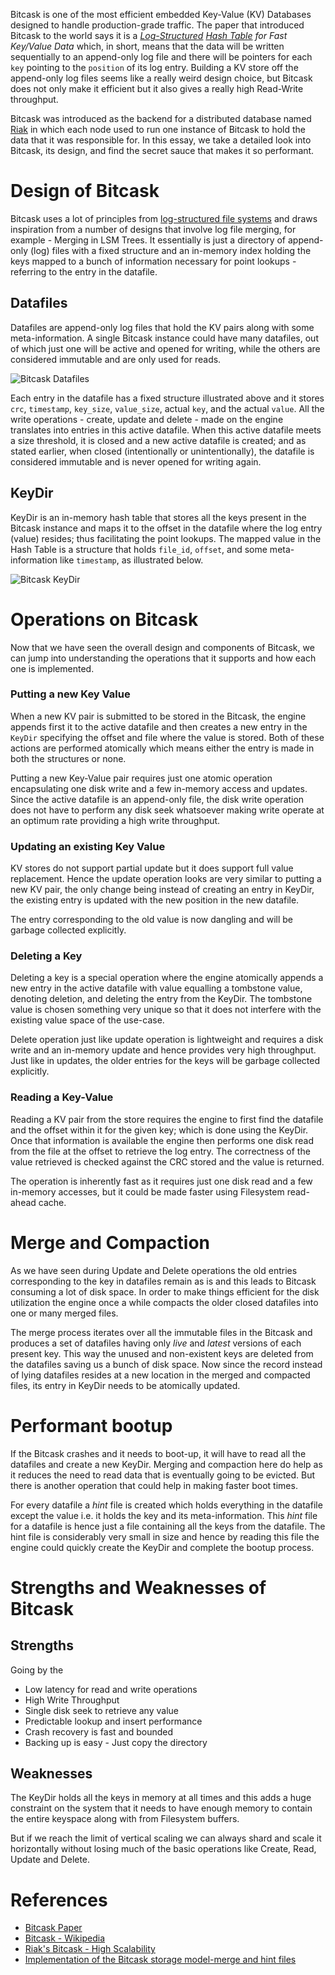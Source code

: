 Bitcask is one of the most efficient embedded Key-Value (KV) Databases designed to handle production-grade traffic. The paper that introduced Bitcask to the world says it is a *[Log-Structured](https://en.wikipedia.org/wiki/Log-structured_file_system) [Hash Table](https://en.wikipedia.org/wiki/Hash_table) for Fast Key/Value Data* which, in short, means that the data will be written sequentially to an append-only log file and there will be pointers for each `key` pointing to the `position` of its log entry. Building a KV store off the append-only log files seems like a really weird design choice, but Bitcask does not only make it efficient but it also gives a really high Read-Write throughput.

Bitcask was introduced as the backend for a distributed database named [Riak](https://riak.com/) in which each node used to run one instance of Bitcask to hold the data that it was responsible for. In this essay, we take a detailed look into Bitcask, its design, and find the secret sauce that makes it so performant.

# Design of Bitcask

Bitcask uses a lot of principles from [log-structured file systems](https://en.wikipedia.org/wiki/Log-structured_file_system) and draws inspiration from a number of designs that involve log file merging, for example - Merging in LSM Trees. It essentially is just a directory of append-only (log) files with a fixed structure and an in-memory index holding the keys mapped to a bunch of information necessary for point lookups - referring to the entry in the datafile.

## Datafiles

Datafiles are append-only log files that hold the KV pairs along with some meta-information. A single Bitcask instance could have many datafiles, out of which just one will be active and opened for writing, while the others are considered immutable and are only used for reads.

![Bitcask Datafiles](https://user-images.githubusercontent.com/4745789/87866701-78fdb800-c9a2-11ea-9c35-9a706ac96d97.png)

Each entry in the datafile has a fixed structure illustrated above and it stores `crc`, `timestamp`, `key_size`, `value_size`, actual `key`, and the actual `value`. All the write operations - create, update and delete - made on the engine translates into entries in this active datafile. When this active datafile meets a size threshold, it is closed and a new active datafile is created; and as stated earlier, when closed (intentionally or unintentionally), the datafile is considered immutable and is never opened for writing again.

## KeyDir

KeyDir is an in-memory hash table that stores all the keys present in the Bitcask instance and maps it to the offset in the datafile where the log entry (value) resides; thus facilitating the point lookups. The mapped value in the Hash Table is a structure that holds `file_id`, `offset`, and some meta-information like `timestamp`, as illustrated below.

![Bitcask KeyDir](https://user-images.githubusercontent.com/4745789/87866707-96cb1d00-c9a2-11ea-9730-fc7f8cb79b92.png)

# Operations on Bitcask

Now that we have seen the overall design and components of Bitcask, we can jump into understanding the operations that it supports and how each one is implemented.

### Putting a new Key Value

When a new KV pair is submitted to be stored in the Bitcask, the engine appends first it to the active datafile and then creates a new entry in the `KeyDir` specifying the offset and file where the value is stored. Both of these actions are performed atomically which means either the entry is made in both the structures or none.

Putting a new Key-Value pair requires just one atomic operation encapsulating one disk write and a few in-memory access and updates. Since the active datafile is an append-only file, the disk write operation does not have to perform any disk seek whatsoever making write operate at an optimum rate providing a high write throughput.

### Updating an existing Key Value

KV stores do not support partial update but it does support full value replacement. Hence the update operation looks are very similar to putting a new KV pair, the only change being instead of creating an entry in KeyDir, the existing entry is updated with the new position in the new datafile.

The entry corresponding to the old value is now dangling and will be garbage collected explicitly.

### Deleting a Key

Deleting a key is a special operation where the engine atomically appends a new entry in the active datafile with value equalling a tombstone value, denoting deletion, and deleting the entry from the KeyDir. The tombstone value is chosen something very unique so that it does not interfere with the existing value space of the use-case.

Delete operation just like update operation is lightweight and requires a disk write and an in-memory update and hence provides very high throughput. Just like in updates, the older entries for the keys will be garbage collected explicitly.

### Reading a Key-Value

Reading a KV pair from the store requires the engine to first find the datafile and the offset within it for the given key; which is done using the KeyDir. Once that information is available the engine then performs one disk read from the file at the offset to retrieve the log entry. The correctness of the value retrieved is checked against the CRC stored and the value is returned.

The operation is inherently fast as it requires just one disk read and a few in-memory accesses, but it could be made faster using Filesystem read-ahead cache.

# Merge and Compaction

As we have seen during Update and Delete operations the old entries corresponding to the key in datafiles remain as is and this leads to Bitcask consuming a lot of disk space. In order to make things efficient for the disk utilization the engine once a while compacts the older closed datafiles into one or many merged files.

The merge process iterates over all the immutable files in the Bitcask and produces a set of datafiles having only *live* and *latest* versions of each present key. This way the unused and non-existent keys are deleted from the datafiles saving us a bunch of disk space. Now since the record instead of lying datafiles resides at a new location in the merged and compacted files, its entry in KeyDir needs to be atomically updated.

# Performant bootup

If the Bitcask crashes and it needs to boot-up, it will have to read all the datafiles and create a new KeyDir. Merging and compaction here do help as it reduces the need to read data that is eventually going to be evicted. But there is another operation that could help in making faster boot times.

For every datafile a *hint* file is created which holds everything in the datafile except the value i.e. it holds the key and its meta-information. This *hint* file for a datafile is hence just a file containing all the keys from the datafile. The hint file is considerably very small in size and hence by reading this file the engine could quickly create the KeyDir and complete the bootup process.

# Strengths and Weaknesses of Bitcask

## Strengths

Going by the 

- Low latency for read and write operations
- High Write Throughput
- Single disk seek to retrieve any value
- Predictable lookup and insert performance
- Crash recovery is fast and bounded
- Backing up is easy - Just copy the directory

## Weaknesses

The KeyDir holds all the keys in memory at all times and this adds a huge constraint on the system that it needs to have enough memory to contain the entire keyspace along with from Filesystem buffers.

But if we reach the limit of vertical scaling we can always shard and scale it horizontally without losing much of the basic operations like Create, Read, Update and Delete.

# References

- [Bitcask Paper](https://riak.com/assets/bitcask-intro.pdf)
- [Bitcask - Wikipedia](https://en.wikipedia.org/wiki/Bitcask)
- [Riak's Bitcask - High Scalability](http://highscalability.com/blog/2011/1/10/riaks-bitcask-a-log-structured-hash-table-for-fast-keyvalue.html/)
- [Implementation of the Bitcask storage model-merge and hint files](https://topic.alibabacloud.com/a/implementation-of-the-bitcask-storage-model-merge-and-hint-files_8_8_31516931.html)